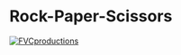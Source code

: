 # Rock-Paper-Scissors
<a href="http://fvcproductions.com"><img src="
https://images-na.ssl-images-amazon.com/images/I/61QkvmvEdVL.png" title="FVCproductions" alt="FVCproductions"></a>





